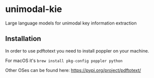 # unimodal-kie
Large language models for unimodal key information extraction

## Installation
In order to use pdftotext you need to install poppler on your machine.

For macOS it's
```brew install pkg-config poppler python```

Other OSes can be found here: https://pypi.org/project/pdftotext/
